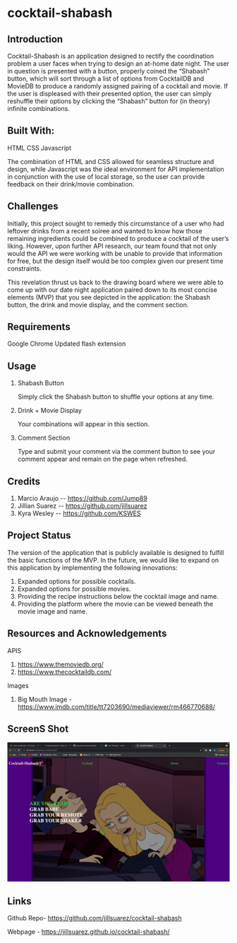 # cocktail-shabash
## Introduction

Cocktail-Shabash is an application designed to rectify the coordination problem a user faces when trying to design an at-home date night. The user in question is presented with a button, properly coined the “Shabash” button, which will sort through a list of options from CocktailDB and MovieDB to produce a randomly assigned pairing of a cocktail and movie. If the user is displeased with their presented option, the user can simply reshuffle their options by clicking the “Shabash” button for (in theory) infinite combinations.

## Built With: 

HTML
CSS
Javascript

The combination of HTML and CSS allowed for seamless structure and design, while Javascript was the ideal environment for API implementation in conjunction with the use of local storage, so the user can provide feedback on their drink/movie combination. 

## Challenges

Initially, this project sought to remedy this circumstance of a user who had leftover drinks from a recent soiree and wanted to know how those remaining ingredients could be combined to produce a cocktail of the user’s liking. However, upon further API research, our team found that not only would the API we were working with be unable to provide that information for free, but the design itself would be too complex given our present time constraints. 

This revelation thrust us back to the drawing board where we were able to come up with our date night application paired down to its most concise elements (MVP) that you see depicted in the application: the Shabash button, the drink and movie display, and the comment section. 

## Requirements

Google Chrome 
Updated flash extension 

## Usage 

1. Shabash Button

    Simply click the Shabash button to shuffle your options at any time. 

2. Drink + Movie Display

    Your combinations will appear in this section. 

3. Comment Section 

    Type and submit your comment via the comment button to see your comment appear and remain on the page when refreshed. 


## Credits

1. Marcio Araujo -- https://github.com/Jump89
2. Jillian Suarez -- https://github.com/jillsuarez
3. Kyra Wesley -- https://github.com/KSWES

## Project Status 

The version of the application that is publicly available is designed to fulfill the basic functions of the MVP. In the future, we would like to expand on this application by implementing the following innovations: 

1. Expanded options for possible cocktails.
2. Expanded options for possible movies.
3. Providing the recipe instructions below the cocktail image and name. 
4. Providing the platform where the movie can be viewed beneath the movie image and name.

## Resources and Acknowledgements

APIS
1. https://www.themoviedb.org/
2. https://www.thecocktaildb.com/

Images
1. Big Mouth Image - https://www.imdb.com/title/tt7203690/mediaviewer/rm466770688/

## ScreenS Shot 
![](/assets/images/Screen%20Shot%202021-11-21%20at%209.29.19%20AM.png)


## Links 
Github Repo- https://github.com/jillsuarez/cocktail-shabash

Webpage - https://jillsuarez.github.io/cocktail-shabash/
